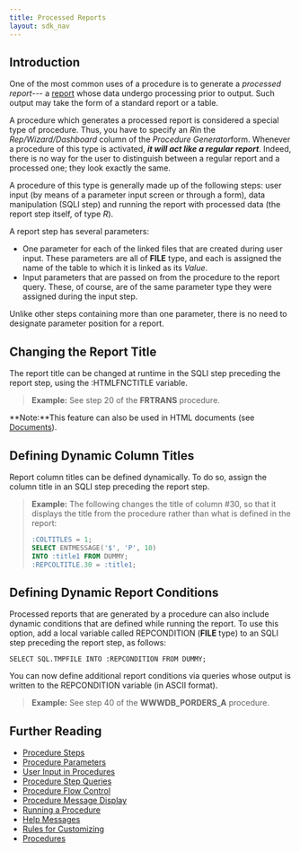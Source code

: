 ```yaml
---
title: Processed Reports
layout: sdk_nav
---
```


## Introduction

One of the most common uses of a procedure is to generate a *processed
report*--- a [report](Reports ) whose data undergo processing
prior to output. Such output may take the form of a standard report or a
table.

A procedure which generates a processed report is considered a special
type of procedure. Thus, you have to specify an *R*in the
*Rep/Wizard/Dashboard* column of the *Procedure Generator*form. Whenever
a procedure of this type is activated, ***it will act like a regular
report***. Indeed, there is no way for the user to distinguish between a
regular report and a processed one; they look exactly the same.

A procedure of this type is generally made up of the following steps:
user input (by means of a parameter input screen or through a form),
data manipulation (SQLI step) and running the report with processed data
(the report step itself, of type *R*).

A report step has several parameters:

-   One parameter for each of the linked files that are created during
    user input. These parameters are all of **FILE** type, and each is
    assigned the name of the table to which it is linked as its *Value*.
-   Input parameters that are passed on from the procedure to the report
    query. These, of course, are of the same parameter type they were
    assigned during the input step.

Unlike other steps containing more than one parameter, there is no need
to designate parameter position for a report.

## Changing the Report Title 

The report title can be changed at runtime in the SQLI step preceding
the report step, using the :HTMLFNCTITLE variable.

> **Example:** See step 20 of the **FRTRANS** procedure.


**Note:**This feature can also be used in HTML documents (see
[Documents](Documents )).


## Defining Dynamic Column Titles 

Report column titles can be defined dynamically. To do so, assign the
column title in an SQLI step preceding the report step.

> **Example:** The following changes the title of column #30, so that it
> displays the title from the procedure rather than what is defined in
> the report:
>
> ```sql
> :COLTITLES = 1;
> SELECT ENTMESSAGE('$', 'P', 10) 
> INTO :title1 FROM DUMMY;
> :REPCOLTITLE.30 = :title1;
> ```

## Defining Dynamic Report Conditions 

Processed reports that are generated by a procedure can also include
dynamic conditions that are defined while running the report. To use
this option, add a local variable called REPCONDITION (**FILE** type) to
an SQLI step preceding the report step, as follows:

`SELECT SQL.TMPFILE INTO :REPCONDITION FROM DUMMY;`

You can now define additional report conditions via queries whose output
is written to the REPCONDITION variable (in ASCII format).

> **Example:** See step 40 of the **WWWDB_PORDERS_A** procedure.

## Further Reading 

-   [Procedure Steps](Procedure-Steps )
-   [Procedure Parameters](Procedure-Parameters )
-   [User Input in Procedures](User-Input-in-Procedures )
-   [Procedure Step Queries](Procedure-Step-Queries )
-   [Procedure Flow Control](Procedure-Flow-Control )
-   [Procedure Message Display](Procedure-Message-Display )
-   [Running a Procedure](Running-a-Procedure )
-   [Help Messages](Help-Messages )
-   [Rules for Customizing](Rules-for-Customizing )
-   [Procedures](Procedures )

